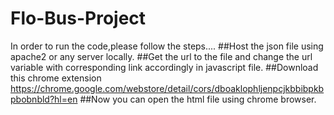 # Flo-Bus-Project
In order to run the code,please follow the steps....
##Host the json file using apache2 or any server locally.
##Get the url to the file and change the url variable with corresponding link accordingly in javascript file.
##Download this chrome extension https://chrome.google.com/webstore/detail/cors/dboaklophljenpcjkbbibpkbpbobnbld?hl=en
##Now you can open the html file using chrome browser.
